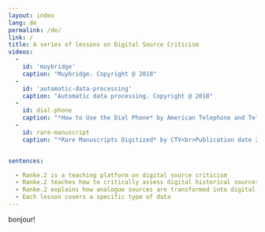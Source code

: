 ```yaml
---
layout: index
lang: de
permalink: /de/
link: /
title: A series of lessons on Digital Source Criticism
videos:
  -
    id: 'muybridge'
    caption: "Muybridge. Copyright @ 2018"
  -
    id: 'automatic-data-processing'
    caption: "Automatic data processing. Copyright @ 2018"
  -
    id: dial-phone
    caption: "*How to Use the Dial Phone* by American Telephone and Telegraph Co. (AT&T)<br>Publication date 1927, source: [archive.org](https://archive.org/details/HowtoUse1927)"
  -
    id: rare-manuscript
    caption: "*Rare Manuscripts Digitized* by CTV<br>Publication date 2013-07-29, source [archive.org](https://archive.org/details/Rare_Manuscripts_Digitized)"


sentences:

  - Ranke.2 is a teaching platform on digital source criticism
  - Ranke.2 teaches how to critically assess digital historical sources
  - Ranke.2 explains how analogue sources are transformed into digital representations
  - Each lesson covers a specific type of data
---
```


bonjour!
<!-- more -->
